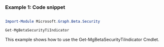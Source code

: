 ### Example 1: Code snippet

```powershell

Import-Module Microsoft.Graph.Beta.Security

Get-MgBetaSecurityTiIndicator

```
This example shows how to use the Get-MgBetaSecurityTiIndicator Cmdlet.

